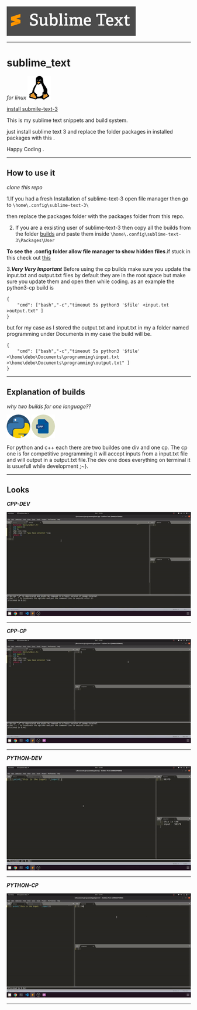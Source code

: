 <img src = "https://github.com/debojeetjha10/sublime_text/blob/master/logos/sublime.png"
height = 80px
weight = 100px
alt = "sublime-text-3 logo">
___
# sublime_text 
*for linux*
![](https://github.com/debojeetjha10/sublime_text/blob/master/logos/linux-64.png)

[install submile-text-3](https://www.sublimetext.com/3)

This is my sublime text snippets and build system.

just install sublime text 3 and replace the folder packages in installed packages with this .

Happy Coding .
___
## How to use it 
*clone this repo*

1.If you had a fresh Installation of sublime-text-3 open file manager then go to `\home\.config\sublime-text-3\`

then replace the packages folder with the packages folder from this repo.

2. If you are a exsisting user of sublime-text-3 then copy all the builds from the folder [builds](builds) and paste them inside `\home\.config\sublime-text-3\Packages\User`

**To see the .config folder allow file manager to show hidden files**.if stuck in this check out [this](https://itsfoss.com/hide-folders-and-show-hidden-files-in-ubuntu-beginner-trick/)

3.***Very Very Important*** Before using the cp builds make sure you update the input.txt and output.txt files by default they are in the root space but make sure you update them and open then while coding.
as an example the python3-cp build is 
```
{
	"cmd": ["bash","-c","timeout 5s python3 '$file' <input.txt >output.txt" ]
}
```
but for my case as I stored the output.txt and input.txt in my a folder named programming under Documents in my case the build will be.
```
{
	"cmd": ["bash","-c","timeout 5s python3 '$file' <\home\debo\Documents\programming\input.txt >\home\debo\Documents\programming\output.txt" ]
}
```
___
## Explanation of builds
*why two builds for one language??*

![](https://github.com/debojeetjha10/sublime_text/blob/master/logos/python.png) ![](https://github.com/debojeetjha10/sublime_text/blob/master/logos/cpp.png)

For python and c++ each there are two buildes one div and one cp. The cp one is for competitive programming it will accept inputs from a input.txt file and will output in a output.txt file.The dev one does everything on terminal it is usuefull while development ;~}.
___
## Looks 
***CPP-DEV***

![](screenshots/cpp-dev.gif)

___

***CPP-CP***

![](screenshots/cpp-cp.gif)

___

***PYTHON-DEV***

![](screenshots/python-dev.gif)

___

***PYTHON-CP***

![](screenshots/python-cp.gif)

___

